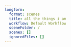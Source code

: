```yaml
---
longform:
  format: scenes
  title: all the things i am
  workflow: Default Workflow
  sceneFolder: /
  scenes: []
  ignoredFiles: []
---
```

